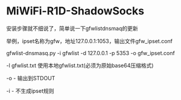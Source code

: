 # MiWiFi-R1D-ShadowSocks
安装步骤就不细说了，简单说一下gfwlistdnsmaq的更新

举例，ipset名称为gfw，地址127.0.0.1:1053，输出文件gfw_ipset.conf

gfwlist-dnsmasq.py -i gfwlist -d 127.0.0.1 -p 5353 -o gfw_ipset.conf

-l gfwlist.txt 使用本地gfwlist.txt(必须为原始base64压缩格式)

-o - 输出到STDOUT

-i - 不生成ipset规则
